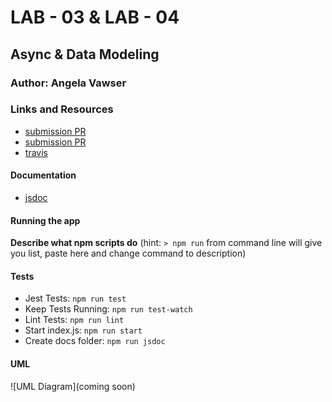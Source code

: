 # LAB - 03 & LAB - 04

## Async & Data Modeling

### Author: Angela Vawser

### Links and Resources
* [submission PR](https://github.com/angela-vawser-401/lab-003/pull/1)
* [submission PR](https://github.com/angela-vawser-401/lab-003/pull/2)
* [travis](https://travis-ci.com/angela-vawser-401/lab-003)

#### Documentation
* [jsdoc](https://amvawser-lab003.herokuapp.com/docs)

#### Running the app

**Describe what npm scripts do**
(hint: `> npm run` from command line will give you list, paste here and change
command to description)
  
#### Tests
* Jest Tests: `npm run test`
* Keep Tests Running: `npm run test-watch`
* Lint Tests: `npm run lint`
* Start index.js: `npm run start`
* Create docs folder: `npm run jsdoc`

#### UML
![UML Diagram](coming soon)